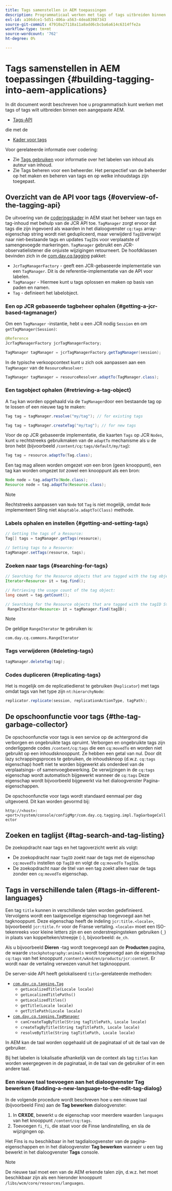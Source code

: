```yaml
---
title: Tags samenstellen in AEM toepassingen
description: Programmaticaal werken met tags of tags uitbreiden binnen een aangepaste AEM.
exl-id: a106dce1-5d51-406a-a563-4dea83987343
source-git-commit: 47910a27118a11a8add6cbcba6a614c6314ffe2a
workflow-type: tm+mt
source-wordcount: '762'
ht-degree: 0%

---
```


# Tags samenstellen in AEM toepassingen {#building-tagging-into-aem-applications}

In dit document wordt beschreven hoe u programmatisch kunt werken met tags of tags wilt uitbreiden binnen een aangepaste AEM.

* [Tags-API](https://www.adobe.io/experience-manager/reference-materials/cloud-service/javadoc/com/day/cq/tagging/package-summary.html)

die met de

* [Kader voor tags](tagging-framework.md)

Voor gerelateerde informatie over codering:

* Zie [Tags gebruiken](/help/sites-cloud/authoring/features/tags.md) voor informatie over het labelen van inhoud als auteur van inhoud.
* Zie Tags beheren voor een beheerder. Het perspectief van de beheerder op het maken en beheren van tags en op welke inhoudstags zijn toegepast.

## Overzicht van de API voor tags {#overview-of-the-tagging-api}

De uitvoering van de [coderingskader](tagging-framework.md) in AEM staat het beheer van tags en tag-inhoud met behulp van de JCR API toe. `TagManager` zorgt ervoor dat tags die zijn ingevoerd als waarden in het dialoogvenster `cq:tags` array-eigenschap string wordt niet gedupliceerd, maar verwijderd `TagID`verwijst naar niet-bestaande tags en updates `TagID`s voor verplaatste of samengevoegde markeringen. `TagManager` gebruikt een JCR-observatielistener die onjuiste wijzigingen retourneert. De hoofdklassen bevinden zich in de [com.day.cq.tagging](https://www.adobe.io/experience-manager/reference-materials/cloud-service/javadoc/com/day/cq/tagging/package-summary.html) pakket:

* `JcrTagManagerFactory` - geeft een JCR-gebaseerde implementatie van een `TagManager`. Dit is de referentie-implementatie van de API voor labelen.
* `TagManager` - Hiermee kunt u tags oplossen en maken op basis van paden en namen.
* `Tag` - definieert het labelobject.

### Een op JCR gebaseerde tagbeheer ophalen {#getting-a-jcr-based-tagmanager}

Om een `TagManager` -instantie, hebt u een JCR nodig `Session` en om `getTagManager(Session)`:

```java
@Reference
JcrTagManagerFactory jcrTagManagerFactory;

TagManager tagManager = jcrTagManagerFactory.getTagManager(session);
```

In de typische verkoopcontext kunt u zich ook aanpassen aan een `TagManager` van de `ResourceResolver`:

```java
TagManager tagManager = resourceResolver.adaptTo(TagManager.class);
```

### Een tagobject ophalen {#retrieving-a-tag-object}

A `Tag` kan worden opgehaald via de `TagManager`door een bestaande tag op te lossen of een nieuwe tag te maken:

```java
Tag tag = tagManager.resolve("my/tag"); // for existing tags

Tag tag = tagManager.createTag("my/tag"); // for new tags
```

Voor de op JCR gebaseerde implementatie, die kaarten `Tags` op JCR `Nodes`, kunt u rechtstreeks gebruikmaken van de `adaptTo` mechanisme als u de bron hebt (bijvoorbeeld `/content/cq:tags/default/my/tag`):

```java
Tag tag = resource.adaptTo(Tag.class);
```

Een tag mag alleen worden omgezet *van* een bron (geen knooppunt), een tag kan worden omgezet *tot* zowel een knooppunt als een bron:

```java
Node node = tag.adaptTo(Node.class);
Resource node = tag.adaptTo(Resource.class);
```

>[!NOTE]
>
>Rechtstreeks aanpassen van `Node` tot `Tag` is niet mogelijk, omdat `Node` implementeert Sling niet `Adaptable.adaptTo(Class)` methode.

### Labels ophalen en instellen {#getting-and-setting-tags}

```java
// Getting the tags of a Resource:
Tag[] tags = tagManager.getTags(resource);

// Setting tags to a Resource:
tagManager.setTags(resource, tags);
```

### Zoeken naar tags {#searching-for-tags}

```java
// Searching for the Resource objects that are tagged with the tag object:
Iterator<Resource> it = tag.find();

// Retrieving the usage count of the tag object:
long count = tag.getCount();

// Searching for the Resource objects that are tagged with the tagID String:
 RangeIterator<Resource> it = tagManager.find(tagID);
```

>[!NOTE]
>
>De geldige `RangeIterator` te gebruiken is:
>
>`com.day.cq.commons.RangeIterator`

### Tags verwijderen {#deleting-tags}

```java
tagManager.deleteTag(tag);
```

### Codes dupliceren {#replicating-tags}

Het is mogelijk om de replicatiedienst te gebruiken (`Replicator`) met tags omdat tags van het type zijn `nt:hierarchyNode`:

```java
replicator.replicate(session, replicationActionType, tagPath);
```

## De opschoonfunctie voor tags {#the-tag-garbage-collector}

De opschoonfunctie voor tags is een service op de achtergrond die verborgen en ongebruikte tags opruimt. Verborgen en ongebruikte tags zijn onderliggende codes `/content/cq:tags` die een `cq:movedTo` en worden niet gebruikt op een inhoudsknooppunt. Ze hebben een getal van nul. Door dit lazy schrappingsproces te gebruiken, de inhoudsknoop (d.w.z. `cq:tags` eigenschap) hoeft niet te worden bijgewerkt als onderdeel van de verplaatsings- of samenvoegbewerking. De verwijzingen in de `cq:tags` eigenschap wordt automatisch bijgewerkt wanneer de `cq:tags` Deze eigenschap wordt bijvoorbeeld bijgewerkt via het dialoogvenster Pagina-eigenschappen.

De opschoonfunctie voor tags wordt standaard eenmaal per dag uitgevoerd. Dit kan worden gevormd bij:

`http://<host>:<port>/system/console/configMgr/com.day.cq.tagging.impl.TagGarbageCollector`

## Zoeken en taglijst {#tag-search-and-tag-listing}

De zoekopdracht naar tags en het tagoverzicht werkt als volgt:

* De zoekopdracht naar `TagID` zoekt naar de tags met de eigenschap `cq:movedTo` instellen op `TagID` en volgt de `cq:movedTo` `TagID`s.
* De zoekopdracht naar de titel van een tag zoekt alleen naar de tags zonder een `cq:movedTo` eigenschap.

## Tags in verschillende talen {#tags-in-different-languages}

Een tag `title` kunnen in verschillende talen worden gedefinieerd. Vervolgens wordt een taalgevoelige eigenschap toegevoegd aan het tagknooppunt. Deze eigenschap heeft de indeling `jcr:title.<locale>`, bijvoorbeeld `jcr:title.fr` voor de Franse vertaling. `<locale>` moet een ISO-tekenreeks voor kleine letters zijn en een onderstrepingsteken gebruiken (`_`) in plaats van koppelteken/streepje (`-`), bijvoorbeeld: `de_ch`.

Als u bijvoorbeeld **Dieren** -tag wordt toegevoegd aan de **Producten** pagina, de waarde `stockphotography:animals` wordt toegevoegd aan de eigenschap `cq:tags` van het knooppunt `/content/wknd/en/products/jcr:content`. Er wordt naar de vertaling verwezen vanuit het tagknooppunt.

De server-side API heeft gelokaliseerd `title`-gerelateerde methoden:

* [`com.day.cq.tagging.Tag`](https://www.adobe.io/experience-manager/reference-materials/cloud-service/javadoc/com/day/cq/tagging/Tag.html)
   * `getLocalizedTitle(Locale locale)`
   * `getLocalizedTitlePaths()`
   * `getLocalizedTitles()`
   * `getTitle(Locale locale)`
   * `getTitlePath(Locale locale)`
* [`com.day.cq.tagging.TagManager`](https://www.adobe.io/experience-manager/reference-materials/cloud-service/javadoc/com/day/cq/tagging/TagManager.html)
   * `canCreateTagByTitle(String tagTitlePath, Locale locale)`
   * `createTagByTitle(String tagTitlePath, Locale locale)`
   * `resolveByTitle(String tagTitlePath, Locale locale)`

In AEM kan de taal worden opgehaald uit de paginataal of uit de taal van de gebruiker.

Bij het labelen is lokalisatie afhankelijk van de context als tag `titles` kan worden weergegeven in de paginataal, in de taal van de gebruiker of in een andere taal.

### Een nieuwe taal toevoegen aan het dialoogvenster Tag bewerken {#adding-a-new-language-to-the-edit-tag-dialog}

In de volgende procedure wordt beschreven hoe u een nieuwe taal (bijvoorbeeld Fins) aan de **Tag bewerken** dialoogvenster:

1. In **CRXDE**, bewerkt u de eigenschap voor meerdere waarden `languages` van het knooppunt `/content/cq:tags`.
1. Toevoegen `fi_fi`, die staat voor de Finse landinstelling, en sla de wijzigingen op.

Het Fins is nu beschikbaar in het tagdialoogvenster van de pagina-eigenschappen en in het dialoogvenster **Tag bewerken** wanneer u een tag bewerkt in het dialoogvenster **Tags** console.

>[!NOTE]
>
>De nieuwe taal moet een van de AEM erkende talen zijn, d.w.z. het moet beschikbaar zijn als een hieronder knooppunt `/libs/wcm/core/resources/languages`.
